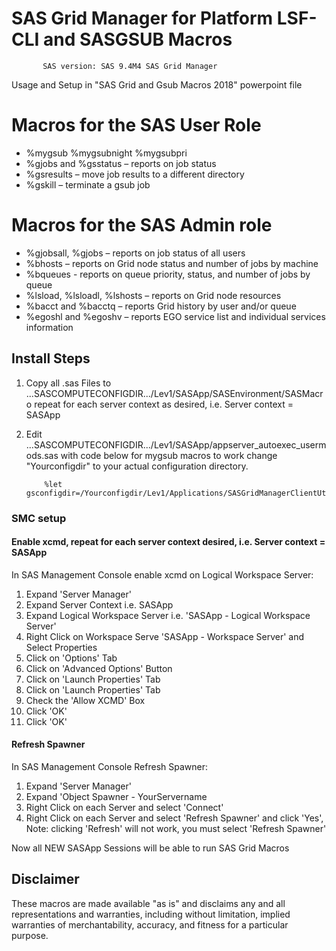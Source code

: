 # SAS Grid Manager for Platform LSF-CLI and SASGSUB Macros
           SAS version: SAS 9.4M4 SAS Grid Manager 

Usage and Setup in "SAS Grid and Gsub Macros 2018" powerpoint file

# Macros for the SAS User Role
- %mygsub %mygsubnight %mygsubpri 
- %gjobs and %gsstatus – reports on job status
- %gsresults – move job results to a different directory
- %gskill – terminate a gsub job

# Macros for the SAS Admin role
- %gjobsall, %gjobs – reports on job status of all users
- %bhosts – reports on Grid node status and number of jobs by machine
- %bqueues - reports on queue priority, status, and number of jobs by queue
- %lsload, %lsloadl, %lshosts – reports on Grid node resources
- %bacct and %bacctq – reports Grid history by user and/or queue
- %egoshl and %egoshv – reports EGO service list and individual services information

## Install Steps
1. Copy all .sas Files to ...SASCOMPUTECONFIGDIR.../Lev1/SASApp/SASEnvironment/SASMacro
    repeat for each server context as desired, i.e. Server context = SASApp  
    
2. Edit ...SASCOMPUTECONFIGDIR.../Lev1/SASApp/appserver_autoexec_usermods.sas with code below for mygsub macros to work
   change "Yourconfigdir" to your actual configuration directory.

           %let gsconfigdir=/Yourconfigdir/Lev1/Applications/SASGridManagerClientUtility/9.4;  
           
### SMC setup
#### Enable xcmd, repeat for each server context desired, i.e. Server context = SASApp
 In SAS Management Console enable xcmd on Logical Workspace Server:
 1. Expand 'Server Manager'
 2. Expand Server Context i.e. SASApp
 3. Expand Logical Workspace Server i.e. 'SASApp - Logical Workspace Server'
 4. Right Click on Workspace Serve 'SASApp - Workspace Server' and Select Properties
 5. Click on 'Options' Tab
 6. Click on 'Advanced Options' Button
 7. Click on 'Launch Properties' Tab
 8. Click on 'Launch Properties' Tab
 9. Check the 'Allow XCMD' Box
 10. Click 'OK'
 11. Click 'OK'
#### Refresh Spawner
 In SAS Management Console Refresh Spawner:
 1. Expand 'Server Manager'
 2. Expand 'Object Spawner - YourServername
 3. Right Click on each Server and select 'Connect'
 4. Right Click on each Server and select 'Refresh Spawner' and click 'Yes',  Note: clicking 'Refresh' will not work, you must select 'Refresh Spawner'
    
 Now all NEW SASApp Sessions will be able to run SAS Grid Macros

## Disclaimer
These macros are made available "as is" and disclaims any and all representations
and warranties, including without limitation, implied warranties of
merchantability, accuracy, and fitness for a particular purpose.
